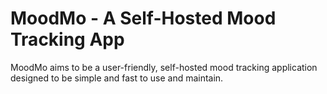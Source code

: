 # MoodMo - A Self-Hosted Mood Tracking App

MoodMo aims to be a user-friendly, self-hosted mood tracking application designed to be simple and fast to use and maintain.

